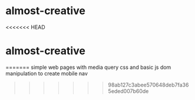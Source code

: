 # almost-creative
<<<<<<< HEAD
# almost-creative
=======
simple web pages with media query css and basic js dom manipulation to create mobile nav
>>>>>>> 98ab127c3abee570648deb7fa365eded007b60de
